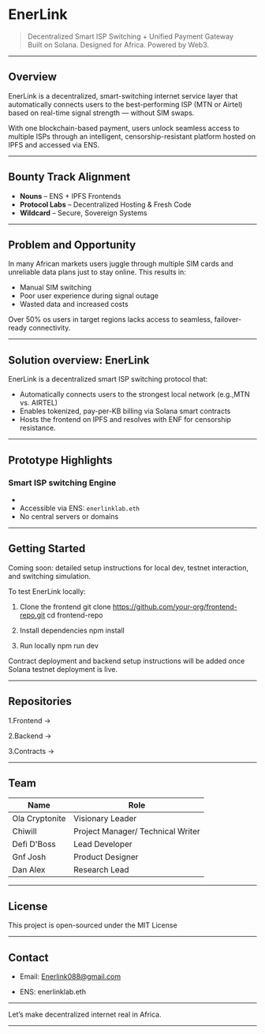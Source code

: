 #  EnerLink

> Decentralized Smart ISP Switching + Unified Payment Gateway  
> Built on Solana. Designed for Africa. Powered by Web3.

---

##  Overview

EnerLink is a decentralized, smart-switching internet service layer that automatically connects users to the best-performing ISP (MTN or Airtel) based on real-time signal strength — without SIM swaps.

With one blockchain-based payment, users unlock seamless access to multiple ISPs through an intelligent, censorship-resistant platform hosted on IPFS and accessed via ENS.

---

##  Bounty Track Alignment

-  **Nouns** – ENS + IPFS Frontends  
-  **Protocol Labs** – Decentralized Hosting & Fresh Code  
-  **Wildcard** – Secure, Sovereign Systems

---

##  Problem and Opportunity 

In many African markets users juggle through multiple SIM cards and unreliable data plans just to stay online. This results in:
- Manual SIM switching 
- Poor user experience during signal outage 
- Wasted data and increased costs 

Over 50% os users in target regions lacks access to seamless, failover-ready connectivity.

---

##  Solution overview: EnerLink 

EnerLink is a decentralized smart ISP switching protocol that: 
- Automatically connects users to the strongest local network (e.g.,MTN vs. AIRTEL)
- Enables tokenized, pay-per-KB billing via Solana smart contracts
- Hosts the frontend on IPFS and resolves with ENF for censorship resistance. 

--- 

##  Prototype Highlights 

###  Smart ISP switching Engine 
-  
- Accessible via ENS: `enerlinklab.eth`  
- No central servers or domains

---

##  Getting Started

Coming soon: detailed setup instructions for local dev, testnet interaction, and switching simulation.

To test EnerLink locally:

 1. Clone the frontend
git clone https://github.com/your-org/frontend-repo.git
cd frontend-repo

 2. Install dependencies
npm install

 3. Run locally
npm run dev

Contract deployment and backend setup instructions will be added once Solana testnet deployment is live.

---

## Repositories

1.Frontend →

2.Backend →

3.Contracts →

---

## Team

| Name               | Role           
|--------------------|------------------
| Ola Cryptonite     | Visionary Leader 
| Chiwill            | Project Manager/ Technical Writer 
| Defi D'Boss        | Lead Developer 
| Gnf Josh           | Product Designer 
| Dan Alex           | Research Lead 

---

## License

This project is open-sourced under the MIT License


---

## Contact

- Email: Enerlink088@gmail.com

- ENS: enerlinklab.eth

---

Let’s make decentralized internet real in Africa. 

---

